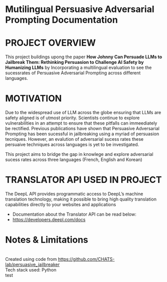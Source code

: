 # Mutilingual Persuasive Adversarial Prompting Documentation
# PROJECT OVERVIEW

This project buildings upong the paper **How Johnny Can Persuade LLMs to Jailbreak Them:
Rethinking Persuasion to Challenge AI Safety by Humanizing LLMs** by Incorporating a multilingual evaluation to see the sucessrates of Persuasive Adversarial Prompting across different languages. 

# MOTIVATION

Due to the widespread use of LLM across the globe ensuring that LLMs are safety aligned is of utmost priority. Scientists continue to explore vulnerabilities in an attempt to ensure that these pitfalls can immeediately be rectified. Previous publications have shown that Persuasive Adversarial Prompting has been sucessful in jailbreaking using a myriad of persuasion tecniques. However, an evalution of adversarial sucess rates these persuaive techniques across languages is yet to be investigated.

This project aims to bridge the gap in knowlege and explore adversarial sucess rates across three languages (French, English and Korean)

# TRANSLATOR API USED IN PROJECT
The DeepL API provides programmatic access to DeepL’s machine translation technology, making it possible to bring high quality translation capabilities directly to your websites and applications
- Documentation about the Translator API can be read below:
- https://developers.deepl.com/docs 

#  Notes & Limitations
<br /> Created using code from https://github.com/CHATS-lab/persuasive_jailbreaker
<br /> Tech stack used: Python <br />
test
